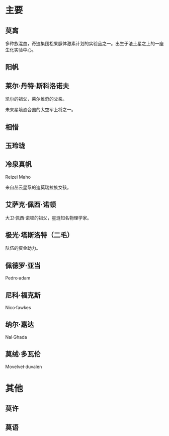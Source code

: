 # 主要



## 莫离

多种族混血，奇迹集团松果腺体激素计划的实验品之一。出生于渣土星之上的一座生化实验中心。



## 阳帆



## 莱尔·丹特·斯科洛诺夫

凯尔的祖父，莱尔维奇的父亲。

未来星境涟合国的太空军上将之一。



## 相惜



## 玉玲珑



## 冷泉真帆

Reizei Maho

来自丛云星系的迪莫瑞拉族女孩。



## 艾萨克·佩西·诺顿

大卫·佩西·诺顿的祖父，星涟知名物理学家。



## 极光·塔斯洛特（二毛）

队伍的资金助力。



## 佩德罗·亚当

Pedro·adam



## 尼科·福克斯

Nico·fawkes



## 纳尔·嘉达

Nal·Ghada



## 莫绒·多瓦伦

Movelvet·duvalen





# 其他



## 莫许



## 莫语





























